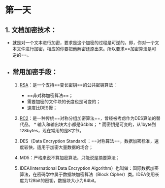 # 第一天

## 1. 文档加密技术：
* 就是对一个文本进行加密，要求是这个加密的过程是可逆的。即，你对一个文本文件进行加密，相应的你要把他解密还原出来。所以要求==加密算法是可逆的==。
* ## 常用加密手段：
   1. [RSA](https://baike.baidu.com/item/RSA%25E7%25AE%2597%25E6%25B3%2595/263310?fr=aladdin)：是一个支持==变长密钥==的公共密钥算法：
         * ==非对称加密算法==；
         * 需要加密的文件块的长度也是可变的；
         *  速度比DES慢；
  2. [RC2](https://baike.baidu.com/item/RC2/6649869?fr=aladdin)：是一种传统==对称分组加密算法==，曾经被考虑作为DES算法的替代品。
         * 输入和输出块大小都是64bits；
         * 而密钥是可变的，从1byte到128bytes，现在常用的是8字节。

  3. DES（Data Encryption Standard）：==对称算法==，数据加密标准，速度较快，适用于加密大量数据的场合； 

  4. MD5：严格来说不算加密算法，只能说是摘要算法；
  5. IDEA(International Data Encryption Algorithm）也叫做：国际数据加密算法，在密码学中属于数据块加密算法（Block Cipher）类。IDEA使用长度为128bit的密钥，数据块大小为64bit。


